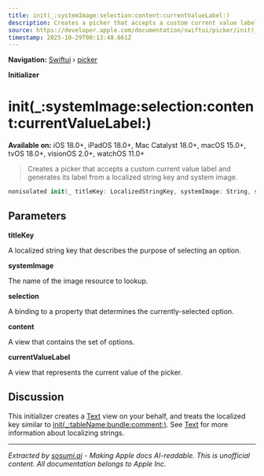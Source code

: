 ```yaml
---
title: init(_:systemImage:selection:content:currentValueLabel:)
description: Creates a picker that accepts a custom current value label and generates its label from a localized string key and system image.
source: https://developer.apple.com/documentation/swiftui/picker/init(_:systemimage:selection:content:currentvaluelabel:)
timestamp: 2025-10-29T00:13:48.661Z
---
```


**Navigation:** [Swiftui](/documentation/swiftui) › [picker](/documentation/swiftui/picker)

**Initializer**

# init(_:systemImage:selection:content:currentValueLabel:)

**Available on:** iOS 18.0+, iPadOS 18.0+, Mac Catalyst 18.0+, macOS 15.0+, tvOS 18.0+, visionOS 2.0+, watchOS 11.0+

> Creates a picker that accepts a custom current value label and generates its label from a localized string key and system image.

```swift
nonisolated init(_ titleKey: LocalizedStringKey, systemImage: String, selection: Binding<SelectionValue>, @ViewBuilder content: () -> Content, @ViewBuilder currentValueLabel: () -> some View)
```

## Parameters

**titleKey**

A localized string key that describes the purpose of selecting an option.



**systemImage**

The name of the image resource to lookup.



**selection**

A binding to a property that determines the currently-selected option.



**content**

A view that contains the set of options.



**currentValueLabel**

A view that represents the current value of the picker.



## Discussion

This initializer creates a [Text](/documentation/swiftui/text) view on your behalf, and treats the localized key similar to [init(_:tableName:bundle:comment:)](/documentation/swiftui/text/init(_:tablename:bundle:comment:)). See [Text](/documentation/swiftui/text) for more information about localizing strings.

---

*Extracted by [sosumi.ai](https://sosumi.ai) - Making Apple docs AI-readable.*
*This is unofficial content. All documentation belongs to Apple Inc.*
